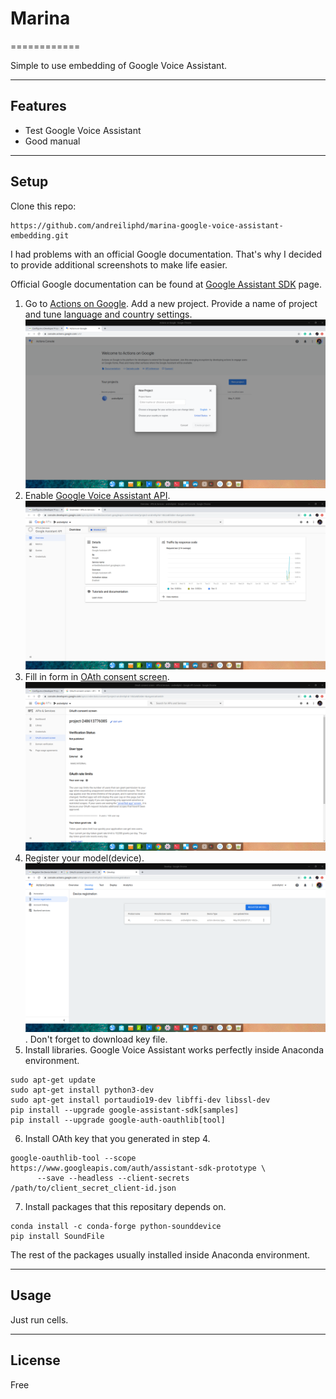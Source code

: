 # Marina
============

Simple to use embedding of Google Voice Assistant.

---

## Features
- Test Google Voice Assistant
- Good manual

---

## Setup
Clone this repo:

```
https://github.com/andreiliphd/marina-google-voice-assistant-embedding.git
```
I had problems with an official Google documentation. That's why I decided to provide additional screenshots to make life easier.

Official Google documentation can be found at [Google Assistant SDK](https://developers.google.com/assistant/sdk/guides/service/python/embed/config-dev-project-and-account?hardware=other) page.

1. Go to [Actions on Google](https://console.actions.google.com/). Add a new project. Provide a name of project and tune language and country settings.
![Add new project](https://github.com/andreiliphd/marina-google-voice-assistant-embedding/raw/master/screenshots/new_project.png)
2. Enable [Google Voice Assistant API](https://console.developers.google.com/apis/api/embeddedassistant.googleapis.com/overview).
![Enable API](https://github.com/andreiliphd/marina-google-voice-assistant-embedding/raw/master/screenshots/enable_api.png)
3. Fill in form in [OAth consent screen](https://console.developers.google.com/apis/credentials/consent).
![OAth consent screen](https://github.com/andreiliphd/marina-google-voice-assistant-embedding/raw/master/screenshots/oauth_creation.png)
4. Register your model(device).
![Device registration](https://github.com/andreiliphd/marina-google-voice-assistant-embedding/raw/master/screenshots/device_registration.png). Don't forget to download key file.
5. Install libraries. Google Voice Assistant works perfectly inside Anaconda environment.
```
sudo apt-get update
sudo apt-get install python3-dev
sudo apt-get install portaudio19-dev libffi-dev libssl-dev
pip install --upgrade google-assistant-sdk[samples]
pip install --upgrade google-auth-oauthlib[tool]
```
6. Install OAth key that you generated in step 4.
```
google-oauthlib-tool --scope https://www.googleapis.com/auth/assistant-sdk-prototype \
      --save --headless --client-secrets /path/to/client_secret_client-id.json
```
7. Install packages that this repositary depends on.
```
conda install -c conda-forge python-sounddevice
pip install SoundFile
```
The rest of the packages usually installed inside Anaconda environment.

---


## Usage

Just run cells.


---

## License
Free
